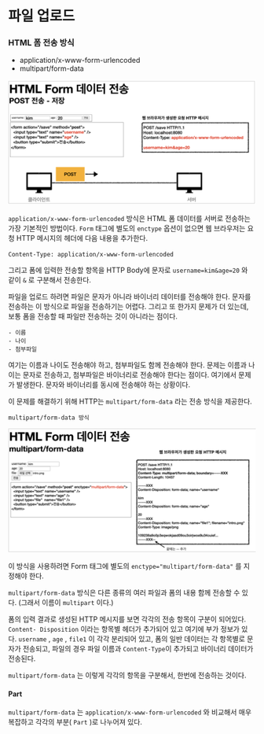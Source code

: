 # 파일 업로드

### HTML 폼 전송 방식

* application/x-www-form-urlencoded 
* multipart/form-data

![](./res/1.png)

`application/x-www-form-urlencoded` 방식은 HTML 폼 데이터를 서버로 전송하는 가장 기본적인 방법이다. 
`Form` 태그에 별도의 `enctype` 옵션이 없으면 웹 브라우저는 요청 HTTP 메시지의 헤더에 다음
내용을 추가한다.


`Content-Type: application/x-www-form-urlencoded`


그리고 폼에 입력한 전송할 항목을 HTTP Body에 문자로 `username=kim&age=20` 와 같이 `&` 로 구분해서 전송한다.


파일을 업로드 하려면 파일은 문자가 아니라 바이너리 데이터를 전송해야 한다. 
문자를 전송하는 이 방식으로 파일을 전송하기는 어렵다. 그리고 또 한가지 문제가 더 있는데, 
보통 폼을 전송할 때 파일만 전송하는 것이 아니라는 점이다.

```
- 이름
- 나이
- 첨부파일
```

여기는 이름과 나이도 전송해야 하고, 첨부파일도 함께 전송해야 한다. 
문제는 이름과 나이는 문자로 전송하고, 첨부파일은 바이너리로 전송해야 한다는 점이다. 
여기에서 문제가 발생한다. 문자와 바이너리를 동시에 전송해야 하는 상황이다.



이 문제를 해결하기 위해 HTTP는 `multipart/form-data` 라는 전송 방식을 제공한다.


`multipart/form-data 방식`

![](./res/2.png)

이 방식을 사용하려면 Form 태그에 별도의 `enctype="multipart/form-data"` 를 지정해야 한다.

`multipart/form-data` 방식은 다른 종류의 여러 파일과 폼의 내용 함께 전송할 수 있다. (그래서 이름이 `multipart` 이다.)


폼의 입력 결과로 생성된 HTTP 메시지를 보면 각각의 전송 항목이 구분이 되어있다. 
`Content- Disposition` 이라는 항목별 헤더가 추가되어 있고 여기에 부가 정보가 있다. 
`username` , `age` , `file1` 이 각각 분리되어 있고, 폼의 일반 데이터는 각 항목별로 문자가 전송되고,
파일의 경우 파일 이름과 `Content-Type`이 추가되고 바이너리 데이터가 전송된다.


`multipart/form-data` 는 이렇게 각각의 항목을 구분해서, 한번에 전송하는 것이다.


#### Part

`multipart/form-data` 는 `application/x-www-form-urlencoded` 와 비교해서 
매우 복잡하고 각각의 부분( `Part` )로 나누어져 있다.



